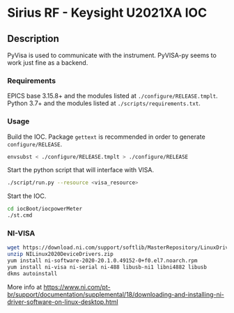 # Sirius RF - Keysight U2021XA IOC

## Description

PyVisa is used to communicate with the instrument. PyVISA-py seems to work just fine as a backend.

### Requirements

EPICS base 3.15.8+ and the modules listed at `./configure/RELEASE.tmplt`.
Python 3.7+ and the modules listed at `./scripts/requirements.txt`.

### Usage

Build the IOC.
Package `gettext` is recommended in order to generate `configure/RELEASE`.

```bash
envsubst < ./configure/RELEASE.tmplt > ./configure/RELEASE
```

Start the python script that will interface with VISA.
```bash
./script/run.py --resource <visa_resource>
```

Start the IOC.
```bash
cd iocBoot/iocpowerMeter
./st.cmd
```

### NI-VISA

```bash
wget https://download.ni.com/support/softlib/MasterRepository/LinuxDrivers2020/NILinux2020DeviceDrivers.zip
unzip NILinux2020DeviceDrivers.zip
yum install ni-software-2020-20.1.0.49152-0+f0.el7.noarch.rpm
yum install ni-visa ni-serial ni-488 libusb-ni1 libni4882 libusb
dkms autoinstall
```

More info at https://www.ni.com/pt-br/support/documentation/supplemental/18/downloading-and-installing-ni-driver-software-on-linux-desktop.html
